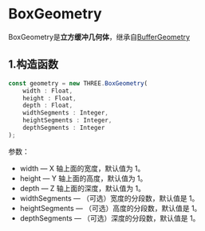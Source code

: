 # BoxGeometry

BoxGeometry是**立方缓冲几何体**，继承自[BufferGeometry](../核心/02.BufferGeometry)

<MyIframe src="https://xarzhi.github.io/geometry/index.html#BoxGeometry"></MyIframe>

## 1.构造函数

```js
const geometry = new THREE.BoxGeometry(
    width : Float,
    height : Float,
    depth : Float,
    widthSegments : Integer,
    heightSegments : Integer,
    depthSegments : Integer
);
```

参数：

-   width — X 轴上面的宽度，默认值为 1。
-   height — Y 轴上面的高度，默认值为 1。
-   depth — Z 轴上面的深度，默认值为 1。
-   widthSegments — （可选）宽度的分段数，默认值是 1。
-   heightSegments — （可选）高度的分段数，默认值是 1。
-   depthSegments — （可选）深度的分段数，默认值是 1。